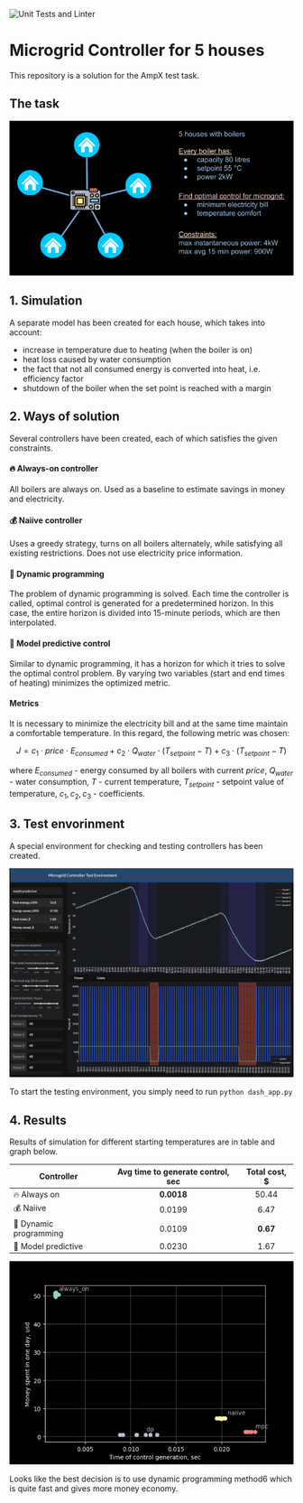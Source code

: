 ![Unit Tests and Linter](https://github.com/antontmoore/boilers_control/actions/workflows/python-app.yml/badge.svg)

# Microgrid Controller for 5 houses

This repository is a solution for the AmpX test task.

## The task
![task](/images/task.png)

## 1. Simulation
A separate model has been created for each house, which takes into account:
- increase in temperature due to heating (when the boiler is on)
- heat loss caused by water consumption
- the fact that not all consumed energy is converted into heat, i.e. efficiency factor
- shutdown of the boiler when the set point is reached with a margin

## 2. Ways of solution
Several controllers have been created, each of which satisfies the given constraints.

#### 🔥 Always-on controller
All boilers are always on. Used as a baseline to estimate savings in money and electricity.

#### 💰 Naiive  controller

Uses a greedy strategy, turns on all boilers alternately, while satisfying all existing restrictions. Does not use electricity price information. 

#### 🚀 Dynamic programming
The problem of dynamic programming is solved. Each time the controller is called, optimal control is generated for a predetermined horizon. In this case, the entire horizon is divided into 15-minute periods, which are then interpolated.

#### 🤖 Model predictive control
Similar to dynamic programming, it has a horizon for which it tries to solve the optimal control problem. By varying two variables (start and end times of heating) minimizes the optimized metric.

#### Metrics

It is necessary to minimize the electricity bill and at the same time maintain a comfortable temperature. In this regard, the following metric was chosen:

$$J = c_{1}\cdot price \cdot E_{consumed} + c_{2} \cdot Q_{water} \cdot (T_{setpoint} - T) + c_{3} \cdot (T_{setpoint} - T)$$

where 
$E_{consumed}$ - energy consumed by all boilers with current $price$, $Q_{water}$ - water consumption, $T$ - current temperature, $T_{setpoint}$ - setpoint value of temperature, $c_{1}, c_{2}, c_{3}$ - coefficients.

## 3. Test envorinment
A special environment for checking and testing controllers has been created.

![test environment](/images/test%20environment.jpg)

To start the testing environment, you simply need to run `python dash_app.py`

## 4. Results
Results of simulation for different starting temperatures are in table and graph below.

| Controller  | Avg time to generate control, sec | Total cost, $ |
| ------------- |:-------------:|:-----:|
| 🔥 Always on	| __0.0018__	| 50.44 |
| 💰 Naiive   	| 0.0199	| 6.47 |
| 🚀 Dynamic programming | 0.0109 | __0.67__ |
| 🤖 Model predictive | 0.0230 | 1.67 |

![perfomance](/images/perfomance.png)

Looks like the best decision is to use dynamic programming method6 which is quite fast and gives more money economy.
